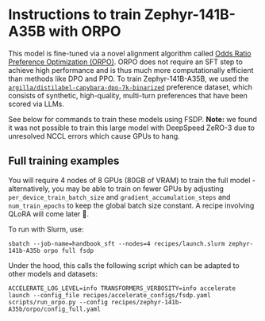 
# Instructions to train Zephyr-141B-A35B with ORPO

This model is fine-tuned via a novel alignment algorithm called [Odds Ratio Preference Optimization (ORPO)](https://huggingface.co/papers/2403.07691). ORPO does not require an SFT step to achieve high performance and is thus much more computationally efficient than methods like DPO and PPO. To train Zephyr-141B-A35B, we used the [`argilla/distilabel-capybara-dpo-7k-binarized`](https://huggingface.co/datasets/argilla/distilabel-capybara-dpo-7k-binarized) preference dataset, which consists of synthetic, high-quality, multi-turn preferences that have been scored via LLMs.

See below for commands to train these models using FSDP. **Note:** we found it was not possible to train this large model with DeepSpeed ZeRO-3 due to unresolved NCCL errors which cause GPUs to hang. 

## Full training examples

You will require 4 nodes of 8 GPUs (80GB of VRAM) to train the full model - alternatively, you may be able to train on fewer GPUs by adjusting `per_device_train_batch_size` and `gradient_accumulation_steps` and `num_train_epochs` to keep the global batch size constant. A recipe involving QLoRA will come later 🤗.

To run with Slurm, use:

```shell
sbatch --job-name=handbook_sft --nodes=4 recipes/launch.slurm zephyr-141b-A35b orpo full fsdp
```

Under the hood, this calls the following script which can be adapted to other models and datasets:


```shell
ACCELERATE_LOG_LEVEL=info TRANSFORMERS_VERBOSITY=info accelerate launch --config_file recipes/accelerate_configs/fsdp.yaml scripts/run_orpo.py --config recipes/zephyr-141b-A35b/orpo/config_full.yaml
```